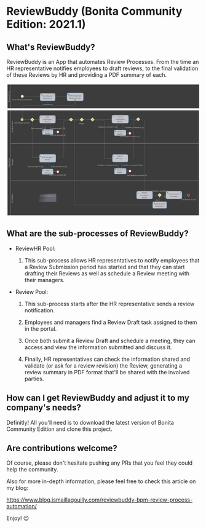 # ReviewBuddy (Bonita Community Edition: 2021.1)


## What's ReviewBuddy?

ReviewBuddy is an App that automates Review Processes. From the time an HR representative notifies employees to draft reviews, to the final validation of these Reviews by HR and providing a PDF summary of each.

<img src="ReviewBuddy.jpeg"/>

## What are the sub-processes of ReviewBuddy?

* ReviewHR Pool:

   1) This sub-process allows HR representatives to notify employees that a Review Submission period has started and that they can start drafting their Reviews as well as schedule a Review meeting with their managers.

* Review Pool:

   1) This sub-process starts after the HR representative sends a review notification. 

   2) Employees and managers find a Review Draft task assigned to them in the portal. 

   3) Once both submit a Review Draft and schedule a meeting, they can access and view the information submitted and discuss it. 

   4) Finally, HR representatives can check the information shared and validate (or ask for a review revision) the Review, generating a review summary in PDF format that'll be shared with the involved parties.

## How can I get ReviewBuddy and adjust it to my company's needs?

Definitly! All you'll need is to download the latest version of Bonita Community Edition and clone this project.

## Are contributions welcome?

Of course, please don't hesitate pushing any PRs that you feel they could help the community.

Also for more in-depth information, please feel free to check this article on my blog:

https://www.blog.ismaillagouilly.com/reviewbuddy-bpm-review-process-automation/

Enjoy! :wink:
